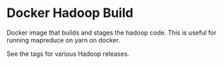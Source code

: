 Docker Hadoop Build
===================

Docker image that builds and stages the hadoop code. This is useful for running mapreduce on yarn on docker.

See the tags for various Hadoop releases.
